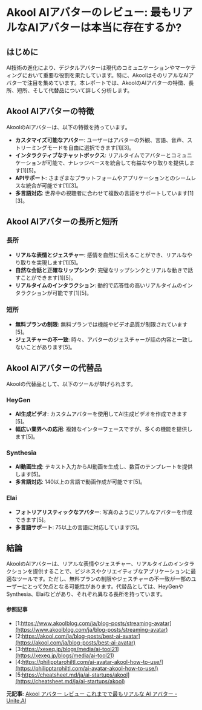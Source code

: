 # Akool AIアバターのレビュー: 最もリアルなAIアバターは本当に存在するか?

## はじめに

AI技術の進化により、デジタルアバターは現代のコミュニケーションやマーケティングにおいて重要な役割を果たしています。特に、AkoolはそのリアルなAIアバターで注目を集めています。本レポートでは、AkoolのAIアバターの特徴、長所、短所、そして代替品について詳しく分析します。

## Akool AIアバターの特徴

AkoolのAIアバターは、以下の特徴を持っています。

- **カスタマイズ可能なアバター**: ユーザーはアバターの外観、言語、音声、ストリーミングモードを自由に選択できます[1][3]。
- **インタラクティブなチャットボックス**: リアルタイムでアバターとコミュニケーションが可能で、ナレッジベースを統合して有益なやり取りを提供します[1][5]。
- **APIサポート**: さまざまなプラットフォームやアプリケーションとのシームレスな統合が可能です[1][3]。
- **多言語対応**: 世界中の視聴者に合わせて複数の言語をサポートしています[1][3]。

## Akool AIアバターの長所と短所

### 長所

- **リアルな表情とジェスチャー**: 感情を自然に伝えることができ、リアルなやり取りを実現します[1][5]。
- **自然な会話と正確なリップシンク**: 完璧なリップシンクとリアルな動きで話すことができます[1][5]。
- **リアルタイムのインタラクション**: 動的で応答性の高いリアルタイムのインタラクションが可能です[1][5]。

### 短所

- **無料プランの制限**: 無料プランでは機能やビデオ品質が制限されています[5]。
- **ジェスチャーの不一致**: 時々、アバターのジェスチャーが話の内容と一致しないことがあります[5]。

## Akool AIアバターの代替品

Akoolの代替品として、以下のツールが挙げられます。

### HeyGen

- **AI生成ビデオ**: カスタムアバターを使用してAI生成ビデオを作成できます[5]。
- **幅広い業界への応用**: 複雑なインターフェースですが、多くの機能を提供します[5]。

### Synthesia

- **AI動画生成**: テキスト入力からAI動画を生成し、数百のテンプレートを提供します[5]。
- **多言語対応**: 140以上の言語で動画作成が可能です[5]。

### Elai

- **フォトリアリスティックなアバター**: 写真のようにリアルなアバターを作成できます[5]。
- **多言語サポート**: 75以上の言語に対応しています[5]。

## 結論

AkoolのAIアバターは、リアルな表情やジェスチャー、リアルタイムのインタラクションを提供することで、ビジネスやクリエイティブなアプリケーションに最適なツールです。ただし、無料プランの制限やジェスチャーの不一致が一部のユーザーにとって欠点となる可能性があります。代替品としては、HeyGenやSynthesia、Elaiなどがあり、それぞれ異なる長所を持っています。

#### 参照記事
- [1:https://www.akoolblog.com/ja/blog-posts/streaming-avatar](https://www.akoolblog.com/ja/blog-posts/streaming-avatar)
- [2:https://akool.com/ja/blog-posts/best-ai-avatar](https://akool.com/ja/blog-posts/best-ai-avatar)
- [3:https://xexeq.jp/blogs/media/ai-tool21](https://xexeq.jp/blogs/media/ai-tool21)
- [4:https://philipptarohiltl.com/ai-avatar-akool-how-to-use/](https://philipptarohiltl.com/ai-avatar-akool-how-to-use/)
- [5:https://cheatsheet.md/ja/ai-startups/akool](https://cheatsheet.md/ja/ai-startups/akool)


**元記事:** [Akool アバター レビュー これまでで最もリアルな AI アバター - Unite.AI](https://www.unite.ai/ja/クールアバターレビュー/)